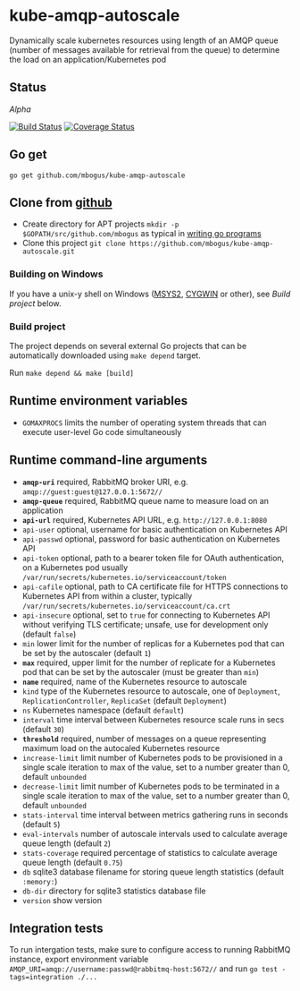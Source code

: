 # kube-amqp-autoscale

Dynamically scale kubernetes resources using length of an AMQP queue
(number of messages available for retrieval from the queue) to
determine the load on an application/Kubernetes pod


## Status

*Alpha*

[![Build Status](https://travis-ci.org/mbogus/kube-amqp-autoscale.svg?branch=master)](https://travis-ci.org/mbogus/kube-amqp-autoscale)  [![Coverage Status](https://coveralls.io/repos/github/mbogus/kube-amqp-autoscale/badge.svg?branch=master)](https://coveralls.io/github/mbogus/kube-amqp-autoscale?branch=master)


## Go get

    go get github.com/mbogus/kube-amqp-autoscale


## Clone from [github](https://github.com/mbogus/kube-amqp-autoscale)

* Create directory for APT projects `mkdir -p $GOPATH/src/github.com/mbogus`
  as typical in [writing go programs](https://golang.org/doc/code.html)
* Clone this project `git clone https://github.com/mbogus/kube-amqp-autoscale.git`


### Building on Windows
If you have a unix-y shell on Windows ([MSYS2](http://sourceforge.net/p/msys2/wiki/MSYS2%20installation/),
[CYGWIN](https://cygwin.com/install.html) or other), see *Build project* below.


### Build project

The project depends on several external Go projects that can be automatically
downloaded using `make depend` target.

Run `make depend && make [build]`


## Runtime environment variables

* `GOMAXPROCS` limits the number of operating system threads that can execute
  user-level Go code simultaneously


## Runtime command-line arguments

* **`amqp-uri`** required, RabbitMQ broker URI, e.g. `amqp://guest:guest@127.0.0.1:5672//`
* **`amqp-queue`** required, RabbitMQ queue name to measure load on an application
* **`api-url`** required, Kubernetes API URL, e.g. `http://127.0.0.1:8080`
* `api-user` optional, username for basic authentication on Kubernetes API
* `api-passwd` optional, password for basic authentication on Kubernetes API
* `api-token` optional, path to a bearer token file for OAuth authentication, on a Kubernetes pod usually `/var/run/secrets/kubernetes.io/serviceaccount/token`
* `api-cafile` optional, path to CA certificate file for HTTPS connections to Kubernetes API from within a cluster, typically `/var/run/secrets/kubernetes.io/serviceaccount/ca.crt`
* `api-insecure` optional, set to `true` for connecting to Kubernetes API without verifying TLS certificate; unsafe, use for development only (default `false`)
* `min` lower limit for the number of replicas for a Kubernetes pod that can be set by the autoscaler (default `1`)
* **`max`** required, upper limit for the number of replicate for a Kubernetes pod that can be set by the autoscaler (must be greater than `min`)
* **`name`** required, name of the Kubernetes resource to autoscale
* `kind` type of the Kubernetes resource to autoscale, one of `Deployment`, `ReplicationController`, `ReplicaSet` (default `Deployment`)
* `ns` Kubernetes namespace (default `default`)
* `interval` time interval between Kubernetes resource scale runs in secs (default `30`)
* **`threshold`** required, number of messages on a queue representing maximum load on the autocaled Kubernetes resource
* `increase-limit` limit number of Kubernetes pods to be provisioned in a single scale iteration to max of the value, set to a number greater than 0, default `unbounded`
* `decrease-limit` limit number of Kubernetes pods to be terminated in a single scale iteration to max of the value, set to a number greater than 0, default `unbounded`
* `stats-interval` time interval between metrics gathering runs in seconds (default `5`)
* `eval-intervals` number of autoscale intervals used to calculate average queue length (default `2`)
* `stats-coverage` required percentage of statistics to calculate average queue length (default `0.75`)
* `db` sqlite3 database filename for storing  queue length statistics (default `:memory:`)
* `db-dir` directory for sqlite3 statistics database file
* `version` show version


## Integration tests

To run intergation tests, make sure to configure access to running RabbitMQ instance,
export environment variable `AMQP_URI=amqp://username:passwd@rabbitmq-host:5672//`
and run `go test -tags=integration ./...`
